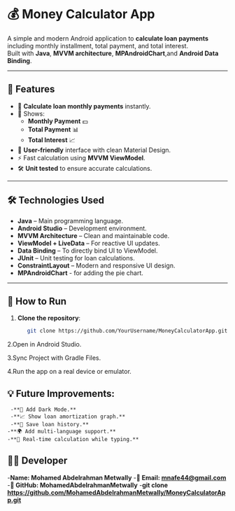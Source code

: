 # 💰 Money Calculator App

A simple and modern Android application to **calculate loan payments** including monthly installment, total payment, and total interest.  
Built with **Java**, **MVVM architecture**, **MPAndroidChart**,and **Android Data Binding**.

---

## 📌 Features
- 📍 **Calculate loan monthly payments** instantly.
- 🧮 Shows:
  - **Monthly Payment** 💵
  - **Total Payment** 📊
  - **Total Interest** 📈
- 🎯 **User-friendly** interface with clean Material Design.
- ⚡ Fast calculation using **MVVM ViewModel**.
- 🛠 **Unit tested** to ensure accurate calculations.

---

## 🛠 Technologies Used
- **Java** – Main programming language.
- **Android Studio** – Development environment.
- **MVVM Architecture** – Clean and maintainable code.
- **ViewModel + LiveData** – For reactive UI updates.
- **Data Binding** – To directly bind UI to ViewModel.
- **JUnit** – Unit testing for loan calculations.
- **ConstraintLayout** – Modern and responsive UI design.
- **MPAndroidChart** - for adding the pie chart.
---

## 🚀 How to Run
1. **Clone the repository**:
   ```bash
      git clone https://github.com/YourUsername/MoneyCalculatorApp.git
2.Open in Android Studio.

3.Sync Project with Gradle Files.

4.Run the app on a real device or emulator.





## 💡 Future Improvements:
     -**🌙 Add Dark Mode.**
     -**📈 Show loan amortization graph.**
     -**💾 Save loan history.**
    -**🌍 Add multi-language support.**
    -**🔄 Real-time calculation while typing.**





## 👨‍💻 Developer
   -**Name: Mohamed Abdelrahman Metwally**
   -**📧 Email: mnafe44@gmail.com**
  -**🐙 GitHub: MohamedAbdelrahmanMetwally**
   -**git clone https://github.com/MohamedAbdelrahmanMetwally/MoneyCalculatorApp.git**






